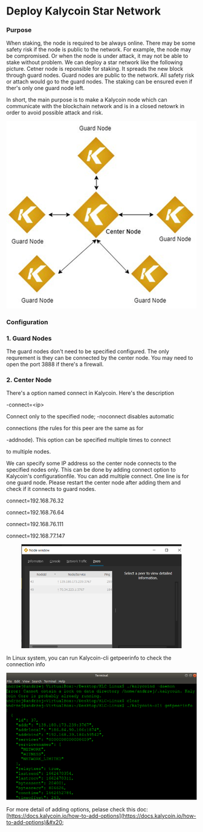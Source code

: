 # Deploy Kalycoin Star Network

### **Purpose**

When staking, the node is required to be always online. There may be some safety risk if the node is public to the network. For example, the node may be compromised. Or when the node is under attack, it may not be able to stake without problem. We can deploy a star network like the following picture. Cetner node is reponsible for staking. It spreads the new block through guard nodes. Guard nodes are public to the network. All safety risk or attach would go to the guard nodes. The staking can be ensured even if ther's only one guard node left.

In short, the main purpose is to make a Kalycoin node which can communicate with the blockchain network and is in a closed netowrk in order to avoid possible attack and risk.

![](<.gitbook/assets/image (118).png>)

### **Configuration**

### **1. Guard Nodes**

The guard nodes don't need to be specified configured. The only requrement is they can be connected by the center node. You may need to open the port 3888 if there's a firewall.

### **2. Center Node**

There's a option named connect in Kalycoin. Here's the description

&#x20; \-connect=\<ip>

&#x20;      Connect only to the specified node; -noconnect disables automatic

&#x20;      connections (the rules for this peer are the same as for

&#x20;      \-addnode). This option can be specified multiple times to connect

&#x20;      to multiple nodes.

We can specify some IP address so the center node connects to the specified nodes only. This can be done by adding connect option to Kalycoin's configurationfile. You can add multiple connect. One line is for one guard node. Please restart the center node after adding them and check if it connects to guard nodes.

connect=192.168.76.32

connect=192.168.76.64

connect=192.168.76.111

connect=192.168.77.147

<figure><img src=".gitbook/assets/imagen (30).png" alt=""><figcaption></figcaption></figure>

In Linux system, you can run Kalycoin-cli getpeerinfo to check the connection info

![](<.gitbook/assets/imagen (5).png>)

For more detail of adding options, pelase check this doc: [https://docs.kalycoin.io/how-to-add-options](https://docs.kalycoin.io/how-to-add-options)&#x20;
